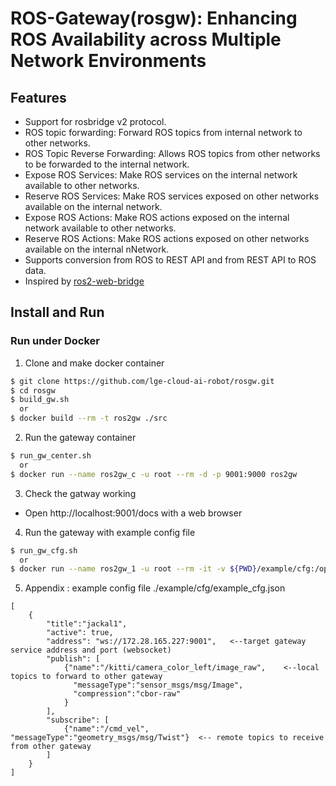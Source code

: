 # ROS-Gateway(rosgw): Enhancing ROS Availability across Multiple Network Environments

## Features

  * Support for rosbridge v2 protocol.
  * ROS topic forwarding: Forward ROS topics from internal network to other networks.
  * ROS Topic Reverse Forwarding: Allows ROS topics from other networks to be forwarded to the internal network.
  * Expose ROS Services: Make ROS services on the internal network available to other networks.
  * Reserve ROS Services: Make ROS services exposed on other networks available on the internal network.
  * Expose ROS Actions: Make ROS actions exposed on the internal network available to other networks.
  * Reserve ROS Actions: Make ROS actions exposed on other networks available on the internal nNetwork.
  * Supports conversion from ROS to REST API and from REST API to ROS data.
  * Inspired by [ros2-web-bridge](https://github.com/RobotWebTools/ros2-web-bridge)
  
## Install and Run

### Run under Docker

1. Clone and make docker container
  ```bash
  $ git clone https://github.com/lge-cloud-ai-robot/rosgw.git
  $ cd rosgw
  $ build_gw.sh 
    or
  $ docker build --rm -t ros2gw ./src
  ```
2. Run the gateway container
  ```bash
  $ run_gw_center.sh
    or 
  $ docker run --name ros2gw_c -u root --rm -d -p 9001:9000 ros2gw
  ```
3. Check the gatway working

- Open http://localhost:9001/docs with a web browser

4. Run the gateway with example config file
  ```bash
  $ run_gw_cfg.sh
    or
  $ docker run --name ros2gw_1 -u root --rm -it -v ${PWD}/example/cfg:/opt/gateway/cfg ros2gw file:=/opt/gateway/cfg/example_cfg.json
  ```


5. Appendix : example config file ./example/cfg/example_cfg.json
  ```
  [
      {
          "title":"jackal1",
          "active": true,
          "address": "ws://172.28.165.227:9001",   <--target gateway service address and port (websocket)
          "publish": [     
              {"name":"/kitti/camera_color_left/image_raw",    <--local topics to forward to other gateway
                "messageType":"sensor_msgs/msg/Image",
                "compression":"cbor-raw"
              }
          ],
          "subscribe": [
              {"name":"/cmd_vel", "messageType":"geometry_msgs/msg/Twist"}  <-- remote topics to receive from other gateway
          ]
      }
  ]
  ``` 
